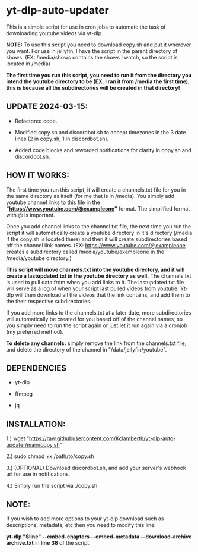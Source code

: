 # yt-dlp-auto-updater
This is a simple script for use in cron jobs to automate the task of downloading youtube videos via yt-dlp. 

**NOTE:**
To use this script you need to download copy.sh and put it wherever you want.
For use in jellyfin, I have the script in the parent directory of shows.
(EX: /media/shows contains the shows I watch, so the script is located in /media)

**The first time you run this script, you need to run it from the directory you intend the youtube directory to be (EX. I ran it from /media the first time), this is because all the subdirectories will be created in that directory!**

**UPDATE 2024-03-15:**
--------------------------------------------------------------------------------------------------------------------------------
* Refactored code.

* Modified copy.sh and discordbot.sh to accept timezones in the 3 date lines (2 in copy.sh, 1 in discordbot.sh).

* Added code blocks and reworded notifications for clarity in copy.sh and discordbot.sh.

**HOW IT WORKS:**
--------------------------------------------------------------------------------------------------------------------------------
The first time you run this script, it will create a channels.txt file for you in the same directory as itself (for me that is in /media).
You simply add youtube channel links to this file in the **"https://www.youtube.com/@exampleone"** format. The simplified format with @ is important.

Once you add channel links to the channel.txt file, the next time you run the script it will automatically create a youtube directory in it's directory (/media if the copy.sh is located there) and then it will create subdirectories based off the channel link names. 
(EX: https://www.youtube.com/@exampleone creates a subdirectory called /media/youtube/exampleone in the /media/youtube directory.)

**This script will move channels.txt into the youtube directory, and it will create a lastupdated.txt in the youtube directory as well.**
The channels.txt is used to pull data from when you add links to it. The lastupdated.txt file will serve as a log of when your script last pulled videos from youtube. Yt-dlp will then download all the videos that the link contains, and add them to the their respective subdirectories.

If you add more links to the channels.txt at a later date, more subdirectories will automatically be created for you based off of the channel names,
so you simply need to run the script again or just let it run again via a cronjob (my preferred method).

**To delete any channels:** simply remove the link from the channels.txt file, and delete the directory of the channel in "/data/jellyfin/youtube".

**DEPENDENCIES**
-------------------------------------------------------------------------------------------------------
* yt-dlp

* ffmpeg

* jq
  
**INSTALLATION:**
-----------------------------------------------------------------------------------------------------------
1.) wget "https://raw.githubusercontent.com/Kclamberth/yt-dlp-auto-updater/main/copy.sh"

2.) sudo chmod +x /path/to/copy.sh

3.) (OPTIONAL) Download discordbot.sh, and add your server's webhook url for use in notifications.

4.) Simply run the script via ./copy.sh

**NOTE:**
---------------------------------------------------------------------------------------------------------------------------------
If you wish to add more options to your yt-dlp download such as descriptions, metadata, etc then you need to modify this line!

**yt-dlp "$line" --embed-chapters --embed-metadata --download-archive archive.txt** in **line 38** of the script.



